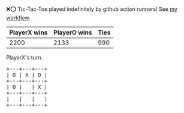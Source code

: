 :x::o: Tic-Tac-Toe played indefinitely by github action runners! See [my workflow](.github/workflows/play.yaml).

|PlayerX wins|PlayerO wins|Ties|
|-|-|-|
|2200|2133|990|

PlayerX's turn.

<pre>
+---+---+---+
| O | X | O |
+---+---+---+
| O |   | X |
+---+---+---+
|   |   |   |
+---+---+---+
</pre>
